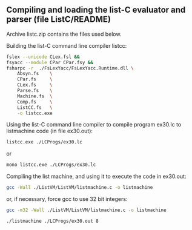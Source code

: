 Compiling and loading the list-C evaluator and parser (file ListC/README)
-------------------------------------------------------------------------

Archive listc.zip contains the files used below.

Building the list-C command line compiler listcc:
```bash
fslex --unicode CLex.fsl &&
fsyacc --module CPar CPar.fsy &&
fsharpc -r  ./FsLexYacc/FsLexYacc.Runtime.dll \
    Absyn.fs    \
    CPar.fs     \
    CLex.fs     \
    Parse.fs    \
    Machine.fs  \
    Comp.fs     \
    ListCC.fs   \
    -o listcc.exe
```

Using the list-C command line compiler to compile program ex30.lc
to listmachine code (in file ex30.out):
```bash
listcc.exe ./LCProgs/ex30.lc
```
or
```bash
mono listcc.exe ./LCProgs/ex30.lc   
```
Compiling the list machine, and using it to execute the code in ex30.out:

```bash
gcc -Wall ./ListVM/ListVM/listmachine.c -o listmachine
```
or, if necessary, force gcc to use 32 bit integers:
```bash
gcc -m32 -Wall ./ListVM/ListVM/listmachine.c -o listmachine
```
```bash
./listmachine ./LCProgs/ex30.out 8
```
       

